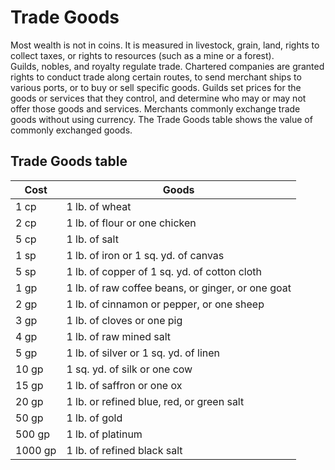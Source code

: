 # Trade Goods
Most wealth is not in coins. It is measured in livestock, grain, land, rights to collect taxes, or rights to resources (such as a mine or a forest).    
Guilds, nobles, and royalty regulate trade. Chartered companies are granted rights to conduct trade along certain routes, to send merchant ships to various ports, or to buy or sell specific goods. Guilds set prices for the goods or services that they control, and determine who may or may not offer those goods and services. Merchants commonly exchange trade goods without using currency. The Trade Goods table shows the value of commonly exchanged goods.

## Trade Goods table
| Cost    | Goods                                             |
| ------- | ------------------------------------------------- |
| 1 cp    | 1 lb. of wheat                                    |
| 2 cp    | 1 lb. of flour or one chicken                     |
| 5 cp    | 1 lb. of salt                                     |
| 1 sp    | 1 lb. of iron or 1 sq. yd. of canvas              |
| 5 sp    | 1 lb. of copper of 1 sq. yd. of cotton cloth      |
| 1 gp    | 1 lb. of raw coffee beans, or ginger, or one goat |
| 2 gp    | 1 lb. of cinnamon or pepper, or one sheep         |
| 3 gp    | 1 lb. of cloves or one pig                        |
| 4 gp    | 1 lb. of raw mined salt                           |
| 5 gp    | 1 lb. of silver or 1 sq. yd. of linen             |
| 10 gp   | 1 sq. yd. of silk or one cow                      |
| 15 gp   | 1 lb. of saffron or one ox                        |
| 20 gp   | 1 lb. or refined blue, red, or green salt         |
| 50 gp   | 1 lb. of gold                                     |
| 500 gp  | 1 lb. of platinum                                 |
| 1000 gp | 1 lb. of refined black salt                       |
